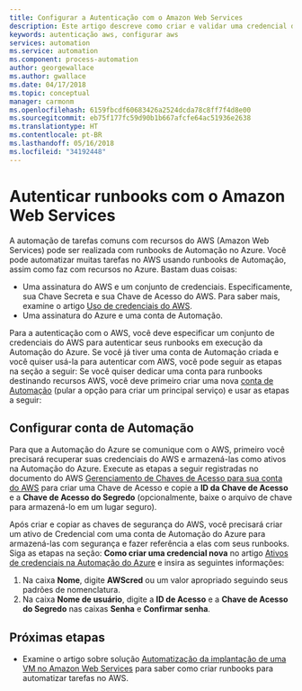 ```yaml
---
title: Configurar a Autenticação com o Amazon Web Services
description: Este artigo descreve como criar e validar uma credencial do AWS para runbooks na Automação do Azure que gerenciam recursos do AWS.
keywords: autenticação aws, configurar aws
services: automation
ms.service: automation
ms.component: process-automation
author: georgewallace
ms.author: gwallace
ms.date: 04/17/2018
ms.topic: conceptual
manager: carmonm
ms.openlocfilehash: 6159fbcdf60683426a2524dcda78c8ff7f4d8e00
ms.sourcegitcommit: eb75f177fc59d90b1b667afcfe64ac51936e2638
ms.translationtype: HT
ms.contentlocale: pt-BR
ms.lasthandoff: 05/16/2018
ms.locfileid: "34192448"
---
```

# <a name="authenticate-runbooks-with-amazon-web-services"></a>Autenticar runbooks com o Amazon Web Services

A automação de tarefas comuns com recursos do AWS (Amazon Web Services) pode ser realizada com runbooks de Automação no Azure. Você pode automatizar muitas tarefas no AWS usando runbooks de Automação, assim como faz com recursos no Azure. Bastam duas coisas:

* Uma assinatura do AWS e um conjunto de credenciais. Especificamente, sua Chave Secreta e sua Chave de Acesso do AWS. Para saber mais, examine o artigo [Uso de credenciais do AWS](http://docs.aws.amazon.com/powershell/latest/userguide/specifying-your-aws-credentials.html).
* Uma assinatura do Azure e uma conta de Automação.

Para a autenticação com o AWS, você deve especificar um conjunto de credenciais do AWS para autenticar seus runbooks em execução da Automação do Azure. Se você já tiver uma conta de Automação criada e você quiser usá-la para autenticar com AWS, você pode seguir as etapas na seção a seguir: Se você quiser dedicar uma conta para runbooks destinando recursos AWS, você deve primeiro criar uma nova [conta de Automação](automation-offering-get-started.md) (pular a opção para criar um principal serviço) e usar as etapas a seguir:

## <a name="configure-automation-account"></a>Configurar conta de Automação

Para que a Automação do Azure se comunique com o AWS, primeiro você precisará recuperar suas credenciais do AWS e armazená-las como ativos na Automação do Azure. Execute as etapas a seguir registradas no documento do AWS [Gerenciamento de Chaves de Acesso para sua conta do AWS](http://docs.aws.amazon.com/general/latest/gr/managing-aws-access-keys.html) para criar uma Chave de Acesso e copie a **ID da Chave de Acesso** e a **Chave de Acesso do Segredo** (opcionalmente, baixe o arquivo de chave para armazená-lo em um lugar seguro).

Após criar e copiar as chaves de segurança do AWS, você precisará criar um ativo de Credencial com uma conta de Automação do Azure para armazená-las com segurança e fazer referência a elas com seus runbooks. Siga as etapas na seção: **Como criar uma credencial nova** no artigo [Ativos de credenciais na Automação do Azure](automation-credentials.md#to-create-a-new-credential-asset-with-the-azure-portal) e insira as seguintes informações:

1. Na caixa **Nome**, digite **AWScred** ou um valor apropriado seguindo seus padrões de nomenclatura.
2. Na caixa **Nome de usuário**, digite a **ID de Acesso** e a **Chave de Acesso do Segredo** nas caixas **Senha** e **Confirmar senha**.

## <a name="next-steps"></a>Próximas etapas

* Examine o artigo sobre solução [Automatização da implantação de uma VM no Amazon Web Services](automation-scenario-aws-deployment.md) para saber como criar runbooks para automatizar tarefas no AWS.